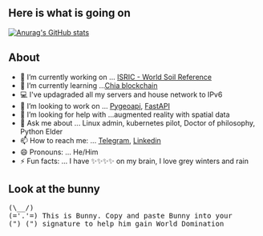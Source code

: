 ## Here is what is going on


[![Anurag's GitHub stats](https://github-readme-stats.vercel.app/api?username=jorgejesus&hide=contribs,prs&theme=bear&show_icons=true&)](https://github.com/anuraghazra/github-readme-stats)


## About

- 🔭 I’m currently working on ... [ISRIC - World Soil Reference](https://isric.org)
- 🌱 I’m currently learning ...[Chia blockchain](https://www.chia.net/)
- 💻 I've updagraded all my servers and house network to IPv6
- 👯 I’m looking to work on ... [Pygeoapi](https://pygeoapi.io/), [FastAPI](https://fastapi.tiangolo.com/)
- 🤔 I’m looking for help with ...augmented reality with spatial data
- 💬 Ask me about ... Linux admin, kubernetes pilot, Doctor of philosophy, Python Elder 
- 📫 How to reach me: ... [Telegram](https://telegram.me/dovtov), [Linkedin](https://www.linkedin.com/in/jorgedejesus/)
- 😄 Pronouns: ... He/Him 
- ⚡ Fun facts: ... I have ✨✨✨✨ on my brain, I love grey winters and rain

## Look at the bunny

<pre>
(\__/)
(='.'=) This is Bunny. Copy and paste Bunny into your
(")_(") signature to help him gain World Domination
</pre>
